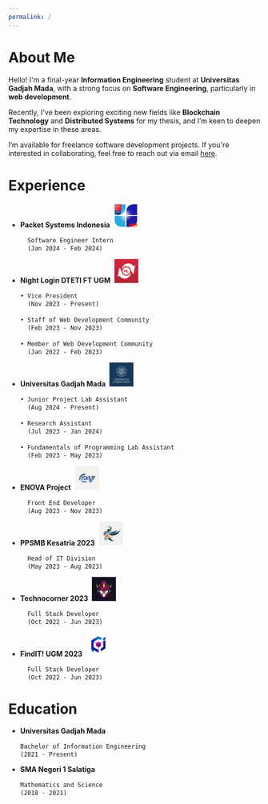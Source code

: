 ```yaml
---
permalink: /
---
```


<h1>About Me</h1>

Hello! I'm a final-year **Information Engineering** student at **Universitas Gadjah Mada**, with a strong focus on **Software Engineering**, particularly in **web development**.

Recently, I've been exploring exciting new fields like **Blockchain Technology** and **Distributed Systems** for my thesis, and I’m keen to deepen my expertise in these areas.

I’m available for freelance software development projects. If you're interested in collaborating, feel free to reach out via email [here](mailto:ahmadzaki2975@gmail.com).

<h1>Experience</h1>

- **Packet Systems Indonesia**
  &nbsp;<img src="assets/images/PSI.jpg" width="48px" />
  ```
    Software Engineer Intern
    (Jan 2024 - Feb 2024)
  ```

- **Night Login DTETI FT UGM**
  &nbsp;<img src="assets/images/NightLogin.jpg" width="48px" />
  ```
  • Vice President
    (Nov 2023 - Present)

  • Staff of Web Development Community
    (Feb 2023 - Nov 2023)

  • Member of Web Development Community
    (Jan 2022 - Feb 2023)
  ```

- **Universitas Gadjah Mada**
  &nbsp;<img src="assets/images/UGM.jpg" width="48px" />
  ```
  • Junior Project Lab Assistant
    (Aug 2024 - Present)

  • Research Assistant
    (Jul 2023 - Jan 2024)

  • Fundamentals of Programming Lab Assistant
    (Feb 2023 - May 2023)
  ```

- **ENOVA Project**
  &nbsp;<img src="assets/images/ENOVA.jpg" width="48px" />
  ```
    Front End Developer
    (Aug 2023 - Nov 2023)
  ```

- **PPSMB Kesatria 2023**
  &nbsp;<img src="assets/images/Pionir-Kesatria.png" width="48px" />
  ```
    Head of IT Division
    (May 2023 - Aug 2023)
  ```

- **Technocorner 2023**
  &nbsp;<img src="assets/images/Technocorner.jpg" width="48px" />
  ```
    Full Stack Developer
    (Oct 2022 - Jun 2023)
  ```

- **FindIT! UGM 2023**
  &nbsp;<img src="assets/images/FindIT.jpg" width="48px" />
  ```
    Full Stack Developer
    (Oct 2022 - Jun 2023)
  ```

<h1>Education</h1>

- **Universitas Gadjah Mada**
  ```
  Bachelor of Information Engineering
  (2021 - Present)
  ```

- **SMA Negeri 1 Salatiga**
  ```
  Mathematics and Science
  (2018 - 2021)
  ```
